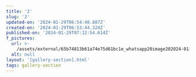 ```yaml
---
title: '2'
slug: '2'
updated-on: '2024-01-29T06:54:40.887Z'
created-on: '2024-01-29T06:53:44.324Z'
published-on: '2024-01-29T07:12:54.614Z'
f_pictures:
  url: >-
    /assets/external/65b74813b61a74e75d61bc1e_whatsapp20image202024-01-2720at2015.36.03_da9660d6.jpg
  alt: null
layout: '[gallery-section].html'
tags: gallery-section
---
```



